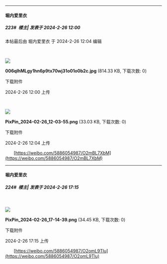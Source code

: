 ﻿
*****

####  堀内爱里衣  
##### 223#         楼主| 发表于 2024-2-26 12:00

 本帖最后由 堀内爱里衣 于 2024-2-26 12:04 编辑 

       

<img src="https://img.saraba1st.com/forum/202402/26/120034waud1i16ymtnt6nf.jpg" referrerpolicy="no-referrer">

<strong>006qlhMLgy1hn6p9tx70wj31o01o0b2c.jpg</strong> (814.33 KB, 下载次数: 0)

下载附件

2024-2-26 12:00 上传

       

<img src="https://img.saraba1st.com/forum/202402/26/120426d28wjqgj2k2x2222.png" referrerpolicy="no-referrer">

<strong>PixPin_2024-02-26_12-03-55.png</strong> (33.03 KB, 下载次数: 0)

下载附件

2024-2-26 12:04 上传

       [https://weibo.com/5886054987/O2mBL7XbM](https://weibo.com/5886054987/O2mBL7XbM)


*****

####  堀内爱里衣  
##### 224#         楼主| 发表于 2024-2-26 17:15

       

<img src="https://img.saraba1st.com/forum/202402/26/171500g04imsapyl4r0nly.png" referrerpolicy="no-referrer">

<strong>PixPin_2024-02-26_17-14-39.png</strong> (34.45 KB, 下载次数: 0)

下载附件

2024-2-26 17:15 上传

       [https://weibo.com/5886054987/O2omL9Tlu](https://weibo.com/5886054987/O2omL9Tlu)

